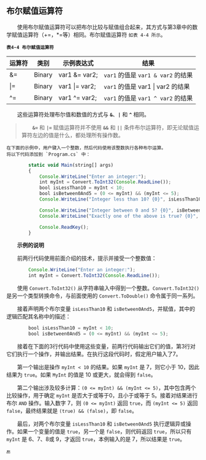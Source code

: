 ## 布尔赋值运算符

&emsp;&emsp;使用布尔赋值运算符可以把布尔比较与赋值组合起来，其方式与第3章中的数学赋值运算符（+=，*=等）相同。布尔赋值运算符 `如表 4-4 所示`。

**`表4-4 布尔赋值运算符`**

| 运算符 | 类别 | 示例表达式 | 结果 |
|-|-|-|-|
| &= | Binary | var1 &= var2; | `var1` 的值是 `var1 & var2` 的结果 |
| \|= | Binary | var1 \|= var2; | `var1` 的值是 var1 \| var2 的结果 |
| ^= | Binary | var1 ^= var2; | `var1` 的值是 `var1 ^ var2` 的结果 |


&emsp;&emsp;这些运算符处理布尔值和数值的方式与 **`&`**、**`|`** 和 **`^`** 相同。

>&emsp;&emsp;**`&=`** 和 **`|=`** 赋值运算符并不使用 **`&&`** 和 **`||`** 条件布尔运算符，即无论赋值运算符左边的值是什么，都处理所有操作数。

    在下面的示例中，用户键入一个整数，然后代码使用该整数执行各种布尔运算。
    将以下代码添加到 `Program.cs` 中：

```javascript
        static void Main(string[] args)
        {
            Console.WriteLine("Enter an integer:");
            int myInt = Convert.ToInt32(Console.ReadLine());
            bool isLessThan10 = myInt < 10;
            bool isBetween0And5 = (0 <= myInt) && (myInt <= 5);
            Console.WriteLine("Integer less than 10? {0}", isLessThan10);

            Console.WriteLine("Integer between 0 and 5? {0}", isBetween0And5);
            Console.WriteLine("Exactly one of the above is true? {0}", isLessThan10 ^ isBetween0And5);

            Console.ReadKey();
        }
```


&emsp;&emsp;**示例的说明**

&emsp;&emsp;前两行代码使用前面介绍的技术，提示并接受一个整数值：

```javascript
        Console.WriteLine("Enter an integer:");
        int myInt = Convert.ToInt32(Console.ReadLine());
```

&emsp;&emsp;使用 `Convert.ToInt32()` 从字符串输入中得到一个整数。`Convert.ToInt32()` 是另一个类型转换命令，与前面使用的 `Convert.ToDouble()` 命令属于同一系列。

&emsp;&emsp;接着声明两个布尔变量 `isLessThan10` 和 `isBetween0And5`，并赋值，其中的逻辑匹配其名称中的描述：

```javascript
        bool isLessThan10 = myInt < 10;
        bool isBetween0And5 = (0 <= myInt) && (myInt <= 5);
```

&emsp;&emsp;接着在下面的3行代码中使用这些变量，前两行代码输出它们的值，第3行对它们执行一个操作，并输出结果。在执行这段代码时，假定用户输入了7。

&emsp;&emsp;第一个输出是操作 `myInt < 10` 的结果。如果 `myInt` 是 7，则它小于 10，因此结果为 `true`。如果 `MyInt` 的值是 10 或更大，就会得到 `false`。

&emsp;&emsp;第二个输出涉及较多计算：`(0 <= myInt) && (myInt <= 5)`，其中包含两个比较操作，用于确定 `myInt` 是否大于或等于0，且小于或等于 5。接着对结果进行布尔 `AND` 操作。输入数字 7，则 `(0 <= myInt)` 返回 `true`，而 `(myInt <= 5)` 返回 `false`，最终结果就是 `(true) && (false)`，即 `false`。

&emsp;&emsp;最后，对两个布尔变量 `isLessThan10` 和 `isBetween0And5` 执行逻辑异或操作。如果一个变量的值是 `true`，另一个是 `false`，则代码返回 `true`，所以只有 `myInt` 是 6、7、8或 9，才返回 `true`，本例输入的是 7，所以结果是 `true`。








🔚